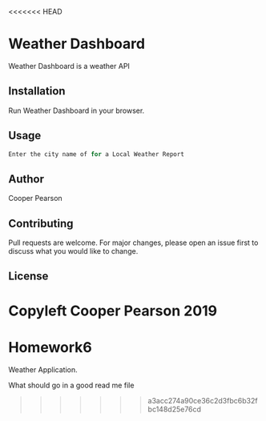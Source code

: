 <<<<<<< HEAD
# Weather Dashboard

Weather Dashboard is a weather API 

## Installation

Run Weather Dashboard in your browser. 


## Usage

```python
Enter the city name of for a Local Weather Report
```

## Author
Cooper Pearson

## Contributing
Pull requests are welcome. For major changes, please open an issue first to discuss what you would like to change.

## License
Copyleft Cooper Pearson 2019
=======
# Homework6
Weather Application.

What should go in a good read me file
>>>>>>> a3acc274a90ce36c2d3fbc6b32fbc148d25e76cd
